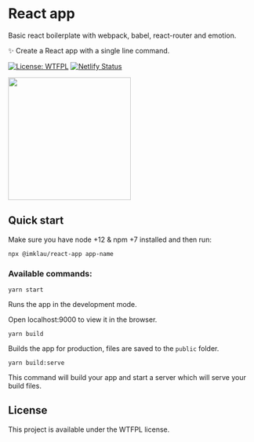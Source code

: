 # React app

Basic react boilerplate with webpack, babel, react-router and emotion.

✨ Create a React app with a single line command.

[![License: WTFPL](https://img.shields.io/badge/License-WTFPL-brightgreen.svg)](http://www.wtfpl.net/about/) [![Netlify Status](https://api.netlify.com/api/v1/badges/69520b70-de4a-4925-940f-086b6294d128/deploy-status)](https://app.netlify.com/sites/imklau-react-app/deploys)

<img src=https://imklau-react-app.netlify.app/344f7fa11a5680466361702630d912c1.jpg height="250px">

## Quick start

Make sure you have node +12 & npm +7 installed and then run:

```
npx @imklau/react-app app-name
```

### Available commands:

```
yarn start
```

Runs the app in the development mode.

Open localhost:9000 to view it in the browser.

```
yarn build
```

Builds the app for production, files are saved to the `public` folder.

```
yarn build:serve
```

This command will build your app and start a server which will serve your build files.

## License

This project is available under the WTFPL license.
